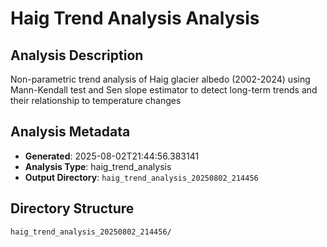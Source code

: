 # Haig Trend Analysis Analysis

## Analysis Description

Non-parametric trend analysis of Haig glacier albedo (2002-2024) using Mann-Kendall test and Sen slope estimator to detect long-term trends and their relationship to temperature changes

## Analysis Metadata

- **Generated**: 2025-08-02T21:44:56.383141
- **Analysis Type**: haig_trend_analysis
- **Output Directory**: `haig_trend_analysis_20250802_214456`

## Directory Structure

```
haig_trend_analysis_20250802_214456/
